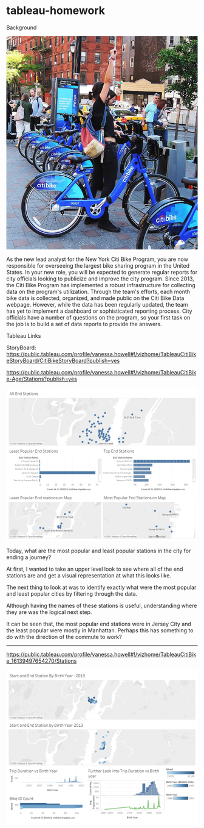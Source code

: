 # tableau-homework

Background 

![alt text](https://github.com/howellva/tableau-homework/blob/main/images/citi-bike-station-bikes.jpg) 

As the new lead analyst for the New York Citi Bike Program, you are now responsible for overseeing the largest bike sharing program in the United States. In your new role, you will be expected to generate regular reports for city officials looking to publicize and improve the city program.
Since 2013, the Citi Bike Program has implemented a robust infrastructure for collecting data on the program's utilization. Through the team's efforts, each month bike data is collected, organized, and made public on the Citi Bike Data webpage.
However, while the data has been regularly updated, the team has yet to implement a dashboard or sophisticated reporting process. City officials have a number of questions on the program, so your first task on the job is to build a set of data reports to provide the answers.

Tableau Links

StoryBoard: https://public.tableau.com/profile/vanessa.howell#!/vizhome/TableauCitiBikeStoryBoard/CitiBikeStoryBoard?publish=yes

https://public.tableau.com/profile/vanessa.howell#!/vizhome/TableauCitiBike-Age/Stations?publish=yes

![alt text](https://github.com/howellva/tableau-homework/blob/main/images/Stations.png) 

Today, what are the most popular and least popular stations in the city for ending a journey?  

At first, I wanted to take an upper level look to see where all of the end stations are and get a visual representation at what this looks like.  

The next thing to look at was to identify exactly what were the most popular and least popular cities by filtering through the data. 

Although having the names of these stations is useful, understanding where they are was the logical next step.  

It can be seen that, the most popular end stations were in Jersey City and the least popular were mostly in Manhattan. Perhaps this has something to do with the direction of the commute to work?




_________________________________________________________________________________________________________________
https://public.tableau.com/profile/vanessa.howell#!/vizhome/TableauCitiBike_16139497654270/Stations

![alt   text](https://github.com/howellva/tableau-homework/blob/main/images/Age.png)
